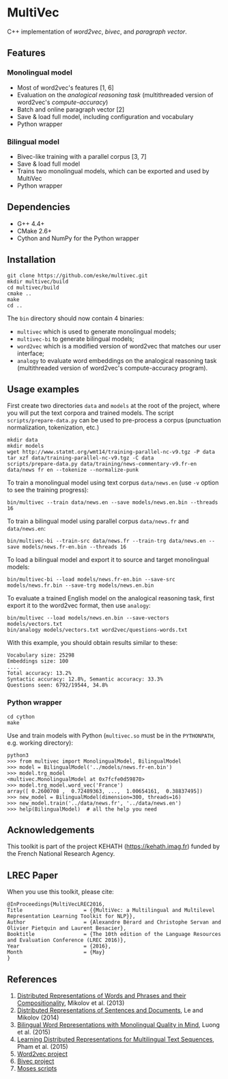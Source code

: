 # MultiVec
C++ implementation of *word2vec*, *bivec*, and *paragraph vector*.

## Features

### Monolingual model
* Most of word2vec's features [1, 6]
* Evaluation on the *analogical reasoning task* (multithreaded version of word2vec's *compute-accuracy*)
* Batch and online paragraph vector [2]
* Save & load full model, including configuration and vocabulary
* Python wrapper

### Bilingual model
* Bivec-like training with a parallel corpus [3, 7]
* Save & load full model
* Trains two monolingual models, which can be exported and used by MultiVec
* Python wrapper

## Dependencies
* G++ 4.4+
* CMake 2.6+
* Cython and NumPy for the Python wrapper

## Installation

    git clone https://github.com/eske/multivec.git
    mkdir multivec/build
    cd multivec/build
    cmake ..
    make
    cd ..

The `bin` directory should now contain 4 binaries:
* `multivec` which is used to generate monolingual models;
* `multivec-bi` to generate bilingual models;
* `word2vec` which is a modified version of word2vec that matches our user interface;
* `analogy` to evaluate word embeddings on the analogical reasoning task (multithreaded version of word2vec's compute-accuracy program).

## Usage examples
First create two directories `data` and `models` at the root of the project, where you will put the text corpora and trained models.
The script `scripts/prepare-data.py` can be used to pre-process a corpus (punctuation normalization, tokenization, etc.)

    mkdir data
    mkdir models
    wget http://www.statmt.org/wmt14/training-parallel-nc-v9.tgz -P data
    tar xzf data/training-parallel-nc-v9.tgz -C data
    scripts/prepare-data.py data/training/news-commentary-v9.fr-en data/news fr en --tokenize --normalize-punk

To train a monolingual model using text corpus `data/news.en` (use `-v` option to see the training progress):

    bin/multivec --train data/news.en --save models/news.en.bin --threads 16

To train a bilingual model using parallel corpus `data/news.fr` and `data/news.en`:

    bin/multivec-bi --train-src data/news.fr --train-trg data/news.en --save models/news.fr-en.bin --threads 16

To load a bilingual model and export it to source and target monolingual models:

    bin/multivec-bi --load models/news.fr-en.bin --save-src models/news.fr.bin --save-trg models/news.en.bin

To evaluate a trained English model on the analogical reasoning task, first export it to the word2vec format, then use `analogy`:

    bin/multivec --load models/news.en.bin --save-vectors models/vectors.txt
    bin/analogy models/vectors.txt word2vec/questions-words.txt

With this example, you should obtain results similar to these:

    Vocabulary size: 25298
    Embeddings size: 100
    ....
    Total accuracy: 13.2%
    Syntactic accuracy: 12.8%, Semantic accuracy: 33.3%
    Questions seen: 6792/19544, 34.8%

### Python wrapper

    cd cython
    make

Use and train models with Python (`multivec.so` must be in the `PYTHONPATH`, e.g. working directory):

    python3
    >>> from multivec import MonolingualModel, BilingualModel
    >>> model = BilingualModel('../models/news.fr-en.bin')
    >>> model.trg_model
    <multivec.MonolingualModel at 0x7fcfe0d59870>
    >>> model.trg_model.word_vec('France')
    array([ 0.2600708 ,  0.72489363, ...,  1.00654161,  0.38837495])
    >>> new_model = BilingualModel(dimension=300, threads=16)
    >>> new_model.train('../data/news.fr', '../data/news.en')
    >>> help(BilingualModel)  # all the help you need

## Acknowledgements

This toolkit is part of the project KEHATH (https://kehath.imag.fr) funded by the French National Research Agency.

## LREC Paper

When you use this toolkit, please cite:

    @InProceedings{MultiVecLREC2016,
    Title                    = {{MultiVec: a Multilingual and Multilevel Representation Learning Toolkit for NLP}},
    Author                   = {Alexandre Bérard and Christophe Servan and Olivier Pietquin and Laurent Besacier},
    Booktitle                = {The 10th edition of the Language Resources and Evaluation Conference (LREC 2016)},
    Year                     = {2016},
    Month                    = {May}
    }

## References
1. [Distributed Representations of Words and Phrases and their Compositionality](http://arxiv.org/abs/1310.4546), Mikolov et al. (2013)
2. [Distributed Representations of Sentences and Documents](http://arxiv.org/abs/1405.4053), Le and Mikolov (2014)
3. [Bilingual Word Representations with Monolingual Quality in Mind](http://stanford.edu/~lmthang/bivec/), Luong et al. (2015)
4. [Learning Distributed Representations for Multilingual Text Sequences](http://www.aclweb.org/anthology/W15-1512), Pham et al. (2015)
5. [Word2vec project](https://code.google.com/p/word2vec/)
6. [Bivec project](http://stanford.edu/~lmthang/bivec/)
7. [Moses scripts](http://www.statmt.org/moses/)
